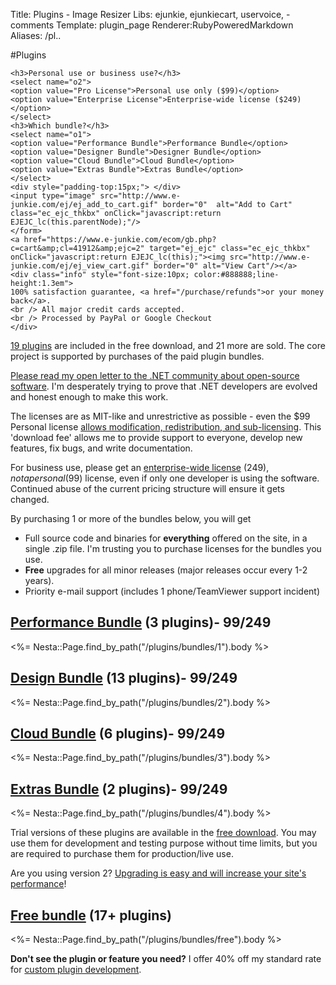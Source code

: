 Title: Plugins - Image Resizer
Libs: ejunkie, ejunkiecart, uservoice, -comments
Template: plugin_page
Renderer:RubyPoweredMarkdown
Aliases: /pl..

#Plugins


<div class="buySidebar">
	<form action="https://www.e-junkie.com/ecom/gb.php?c=cart&amp;i=929356&amp;cl=41912&amp;ejc=2" target="ej_ejc" method="POST" accept-charset="UTF-8">

	<h3>Personal use or business use?</h3>
	<select name="o2">
	<option value="Pro License">Personal use only ($99)</option>
	<option value="Enterprise License">Enterprise-wide license ($249)</option>
	</select>
	<h3>Which bundle?</h3>
	<select name="o1">
	<option value="Performance Bundle">Performance Bundle</option>
	<option value="Designer Bundle">Designer Bundle</option>
	<option value="Cloud Bundle">Cloud Bundle</option>
	<option value="Extras Bundle">Extras Bundle</option>
	</select>
	<div style="padding-top:15px;"> </div>
	<input type="image" src="http://www.e-junkie.com/ej/ej_add_to_cart.gif" border="0"  alt="Add to Cart" class="ec_ejc_thkbx" onClick="javascript:return EJEJC_lc(this.parentNode);"/>
	</form>
	<a href="https://www.e-junkie.com/ecom/gb.php?c=cart&amp;cl=41912&amp;ejc=2" target="ej_ejc" class="ec_ejc_thkbx" onClick="javascript:return EJEJC_lc(this);"><img src="http://www.e-junkie.com/ej/ej_view_cart.gif" border="0" alt="View Cart"/></a>
	<div class="info" style="font-size:10px; color:#888888;line-height:1.3em">
	100% satisfaction guarantee, <a href="/purchase/refunds">or your money back</a>.
	<br /> All major credit cards accepted. 
	<br /> Processed by PayPal or Google Checkout
	</div>
</div>


[19 plugins](/plugins/bundles/free) are included in the free download, and 21 more are sold. The core project is supported by purchases of the paid plugin bundles. 

[Please read my open letter to the .NET community about open-source software](/openletter). I'm desperately trying to prove that .NET developers are evolved and honest enough to make this work.

The licenses are as MIT-like and unrestrictive as possible - even the <span class="price">$99</span> Personal license [allows modification, redistribution, and sub-licensing](/licenses/pro). This 'download fee' allows me to provide support to everyone, develop new features, fix bugs, and write documentation. 

For business use, please get an [enterprise-wide license](/plugins/enterprise) ($249), not a personal ($99) license, even if only one developer is using the software. Continued abuse of the current pricing structure will ensure it gets changed.

By purchasing 1 or more of the bundles below, you will get 

 * Full source code and binaries for **everything** offered on the site, in a single .zip file. I'm trusting you to purchase licenses for the bundles you use.
 * **Free** upgrades for all minor releases (major releases occur every 1-2 years). 
 * Priority e-mail support (includes 1 phone/TeamViewer support incident)

## [Performance Bundle](/plugins/bundles/1) (3 plugins)- <span class="price">$99/$249</span>


<%= Nesta::Page.find_by_path("/plugins/bundles/1").body %>


## [Design Bundle](/plugins/bundles/2) (13 plugins)- <span class="price">$99/$249</span>

<%= Nesta::Page.find_by_path("/plugins/bundles/2").body %>


## [Cloud Bundle](/plugins/bundles/3) (6 plugins)- <span class="price">$99/$249</span>

<%= Nesta::Page.find_by_path("/plugins/bundles/3").body %>

## [Extras Bundle](/plugins/bundles/4) (2 plugins)- <span class="price">$99/$249</span>

<%= Nesta::Page.find_by_path("/plugins/bundles/4").body %>


Trial versions of these plugins are available in the [free download](/download). You may use them for development and testing purpose without time limits, but you 
are required to purchase them for production/live use.

Are you using version 2? [Upgrading is easy and will increase your site's performance](/docs/2to3/)!

## [Free bundle](/plugins/bundles/free) (17+ plugins)

<%= Nesta::Page.find_by_path("/plugins/bundles/free").body %>


**Don't see the plugin or feature you need?** I offer 40% off my standard rate for [custom plugin development](/plugins/custom).
